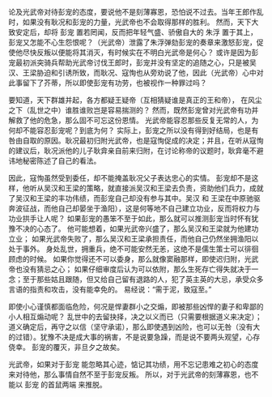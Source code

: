 论及光武帝对待彭宠的态度，要说他不是刻薄寡恩，恐怕说不过去。当年王郎作乱时，如果没有耿况和彭宠的力量，光武帝也不会取得那样的胜利。
然而，天下大致安定后，却将 彭宠 置若罔闻，反而把年轻气盛、骄傲自大的 朱浮 置于其上，彭宠又怎能不心生怨恨呢？（光武帝）泄露了朱浮弹劾彭宠的奏章来激怒彭宠，促使他尽快反叛以便能将其消灭，有时候实在不明白光武帝是何心？
或许是因为彭宠最初派突骑兵帮助光武帝讨伐王郎时，彭宠并没有坚定的追随之心，只是被吴汉、王梁胁迫和引诱所致，而耿况、寇恂也从旁劝说了他，因此（光武帝）心中对此事留下了芥蒂，所以即使彭宠有功劳，也被视作一种罪过吗？

要知道，天下群雄并起，各方都疑王疑帝（互相猜疑谁是真正的王和帝），
在风尘之下（乱世之中）谁胜谁败岂是容易揣测的？
然而，既然彭宠曾对光武帝有功并解救了他的危急，那么固不可忘这份恩情。
光武帝能容忍那些反复无常的人，为何却不能容忍彭宠呢？到底为何？
实际上，彭宠之所以没有得到好结局，也是有咎由自取的原因。耿况最初归附光武帝，也是寇恂促成的决定；并且，在听从寇恂的建议后，耿况派他的儿子耿弇亲自前来归附，在讨论称帝的议题时，耿弇毫不避讳地秘密陈述了自己的看法。

因此，寇恂虽然受到委任，却不能掩盖耿况父子表达忠心的实情。
彭宠却不是这样，他听从吴汉和王梁的策略，就直接派吴汉和王梁去负责，资助他们兵力，成就了吴汉和王梁的丰功伟绩，而彭宠自己却没有参与其中。吴汉 和 王梁在中原驰驱 奔波征战，而他自己却晏坐于渔阳），这是何等地不自己建立功业，反而将权力与功业拱手让人呢？
如果彭宠的愚笨不至于如此，那么就可以推测彭宠当时怀有犹豫不决的心态了。
他可能想着，如果光武帝兴盛了，那么吴汉和王梁就为他建功立业；
如果光武帝失败了，那么吴汉和王梁承担责任，而他自己仍然坐拥渔阳以处于事外。
身处乱世，拥重兵，绝不可能安然无恙，这绝不是儒生策士可以徘徊顾虑的时候。
如果你觉得还不可以委身，那么就像窦融那样，即使迟归附，光武帝也没有猜忌之心；
如果仔细审度后认为可以依附，那么生死存亡得失就决于一念；至于那些姑且跟随，但又给自己留有退路的人，犯了英主英的大忌，承受众多言语的指责和攻击，没有能幸免的。
易经说：“需于泥，致寇至。”

即使小心谨慎都面临危险，何况是悍妻群小之交煽，即被那些凶悍的妻子和卑鄙的小人相互煽动呢？
乱世中的去留抉择，决之以义而已（只需要根据道义来决定）；
道义确定后，再守之以信（坚守承诺），那么即使遇到凶险，也可以无咎（没有大的过错）。犹豫不决是成大事的祸害，不是说要急躁，而是说不要两头观望，心存侥幸。
彭宠的覆灭，非旦夕之故矣。

光武帝，如果对于彭宠 能忽略其心迹，惦记其功绩，用不忘记患难之初心的态度来对待他，那么事情自然不至于彭宠反叛。
所以，对于光武帝的刻薄寡恩，也不能以 彭宠 的首鼠两端 来推脱。
